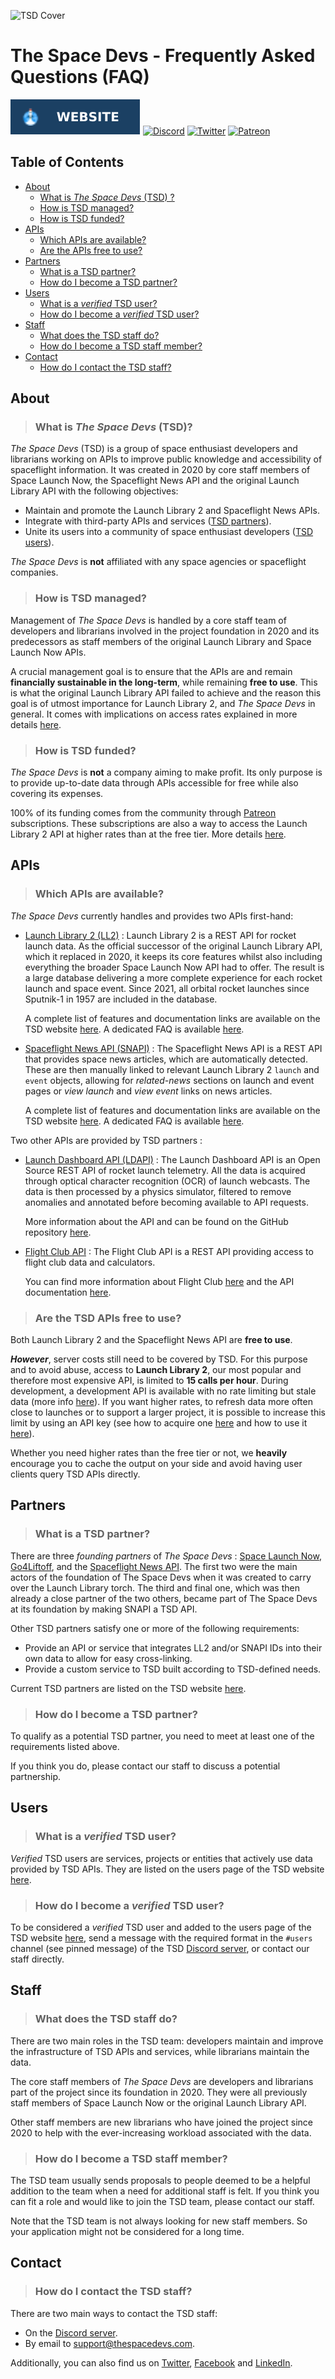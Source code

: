 ![TSD Cover](../assets/tsd_cover.png)

# The Space Devs - Frequently Asked Questions (FAQ)

[![Website](https://raw.githubusercontent.com/TheSpaceDevs/Tutorials/e36b2c250ce7fcd4a801c1ed6cb1f9f9d031696b/assets/badge_tsd_website.svg)](https://thespacedevs.com/)
[![Discord](https://img.shields.io/badge/Discord-%237289DA.svg?style=for-the-badge&logo=discord&logoColor=white)](https://discord.gg/p7ntkNA)
[![Twitter](https://img.shields.io/badge/Twitter-%231DA1F2.svg?style=for-the-badge&logo=Twitter&logoColor=white)](https://twitter.com/TheSpaceDevs)
[![Patreon](https://img.shields.io/badge/Patreon-F96854?style=for-the-badge&logo=patreon&logoColor=white)](https://www.patreon.com/TheSpaceDevs)

## Table of Contents

<!-- Start TOC (do not remove me) -->

* [About](#about)
    * [What is *The Space Devs* (TSD) ?](#what-is-the-space-devs-tsd)
    * [How is TSD managed?](#how-is-tsd-managed)
    * [How is TSD funded?](#how-is-tsd-funded)
* [APIs](#apis)
    * [Which APIs are available?](#which-apis-are-available)
    * [Are the APIs free to use?](#are-the-tsd-apis-free-to-use)
* [Partners](#partners)
    * [What is a TSD partner?](#what-is-a-tsd-partner)
    * [How do I become a TSD partner?](#how-do-i-become-a-tsd-partner)
* [Users](#users)
    * [What is a *verified* TSD user?](#what-is-a-verified-tsd-user)
    * [How do I become a *verified* TSD user?](#how-do-i-become-a-verified-tsd-user)
* [Staff](#staff)
    * [What does the TSD staff do?](#what-does-the-tsd-staff-do)
    * [How do I become a TSD staff member?](#how-do-i-become-a-tsd-staff-member)
* [Contact](#contact)
    * [How do I contact the TSD staff?](#how-do-i-contact-the-tsd-staff)

<!-- End TOC (do not remove me) -->

## About

> ### What is *The Space Devs* (TSD)?

*The Space Devs* (TSD) is a group of space enthusiast developers and librarians working on APIs to improve public
knowledge and accessibility of spaceflight information. It was created in 2020 by core staff members of Space Launch
Now, the Spaceflight News API and the original Launch Library API with the following objectives:

- Maintain and promote the Launch Library 2 and Spaceflight News APIs.
- Integrate with third-party APIs and services ([TSD partners](#partners)).
- Unite its users into a community of space enthusiast developers ([TSD users](#users)).

*The Space Devs* is **not** affiliated with any space agencies or spaceflight companies.

> ### How is TSD managed?

Management of *The Space Devs* is handled by a core staff team of developers and librarians involved in the project
foundation in 2020 and its predecessors as staff members of the original Launch Library and Space Launch Now APIs.

A crucial management goal is to ensure that the APIs are and remain **financially sustainable in the long-term**, while
remaining **free to use**. This is what the original Launch Library API failed to achieve and the reason this goal is
of utmost importance for Launch Library 2, and *The Space Devs* in general. It comes with implications on access rates
explained in more details [here](#are-the-tsd-apis-free-to-use).

> ### How is TSD funded?

*The Space Devs* is **not** a company aiming to make profit. Its only purpose is to provide up-to-date data through APIs
accessible for free while also covering its expenses.

100% of its funding comes from the community through [Patreon](https://www.patreon.com/TheSpaceDevs) subscriptions.
These subscriptions are also a way to access the Launch Library 2 API at higher rates than at the free tier. More
details [here](#are-the-tsd-apis-free-to-use).

## APIs

> ### Which APIs are available?

*The Space Devs* currently handles and provides two APIs first-hand:

- [Launch Library 2 (LL2)](https://thespacedevs.com/llapi) : Launch Library 2 is a REST API for rocket launch data. As
  the official successor of the original Launch Library API, which it replaced in 2020, it keeps its core features
  whilst also including everything the broader Space Launch Now API had to offer. The result is a large database
  delivering a more complete experience for each rocket launch and space event. Since 2021, all orbital rocket launches
  since Sputnik-1 in 1957 are included in the database.

  A complete list of features and documentation links are available on the TSD
  website [here](https://thespacedevs.com/llapi). A dedicated FAQ is available [here](faq_LL2.md).


- [Spaceflight News API (SNAPI)](https://thespacedevs.com/snapi) : The Spaceflight News API is a REST API that provides
  space news articles, which are automatically detected. These are then manually linked to relevant Launch
  Library 2 `launch` and `event` objects, allowing for *related-news* sections on launch and event pages or *view
  launch* and *view event* links on news articles.

  A complete list of features and documentation links are available on the TSD
  website [here](https://thespacedevs.com/snapi). A dedicated FAQ is available [here](faq_SNAPI.md).

Two other APIs are provided by TSD partners :

- [Launch Dashboard API (LDAPI)](https://github.com/shahar603/Launch-Dashboard-API) : The Launch Dashboard API is an
  Open Source
  REST API of rocket launch telemetry. All the data is acquired through optical character recognition (OCR) of launch
  webcasts. The data is then processed by a physics simulator, filtered to remove anomalies and annotated before
  becoming available to API requests.

  More information about the API and can be found on the GitHub
  repository [here](https://github.com/shahar603/Launch-Dashboard-API).


- [Flight Club API](https://flightclub.io) : The Flight Club API is a REST API providing access to flight club data and
  calculators.

  You can find more information about Flight Club [here](https://flightclub.io) and the API
  documentation [here](https://api.flightclub.io/swagger-ui.html).

> ### Are the TSD APIs free to use?

Both Launch Library 2 and the Spaceflight News API are **free to use**.

***However***, server costs still need to be covered by TSD. For this purpose and to avoid abuse, access to **Launch
Library 2**, our most popular and therefore most expensive API, is limited to **15 calls per hour**. During development,
a development API is available with no rate limiting but stale data (more info [here](faq_LL2.md#what-is-lldev)). If you
want higher rates, to refresh data more often close to launches or to support a larger project, it is possible to
increase this limit by using an API key (see how to acquire one [here](faq_LL2.md#how-do-i-get-an-api-key) and how to
use
it [here](faq_LL2.md#how-do-i-use-my-api-key)).

Whether you need higher rates than the free tier or not, we **heavily** encourage you to cache the output on your side
and avoid having user clients query TSD APIs directly.

## Partners

> ### What is a TSD partner?

There are three *founding partners* of *The Space Devs* : [Space Launch Now](https://spacelaunchnow.me),
[Go4Liftoff](https://go4liftoff.com), and the [Spaceflight News API](https://spaceflightnewsapi.net). The first two
were the main actors of the foundation of The Space Devs when it was created to carry over the Launch Library torch.
The third and final one, which was then already a close partner of the two others, became part of The Space Devs at its
foundation by making SNAPI a TSD API.

Other TSD partners satisfy one or more of the following requirements:

- Provide an API or service that integrates LL2 and/or SNAPI IDs into their own data to allow for easy cross-linking.
- Provide a custom service to TSD built according to TSD-defined needs.

Current TSD partners are listed on the TSD website [here](https://thespacedevs.com/networkpartners).

> ### How do I become a TSD partner?

To qualify as a potential TSD partner, you need to meet at least one of the requirements listed above.

If you think you do, please contact our staff to discuss a potential partnership.

## Users

> ### What is a *verified* TSD user?

*Verified* TSD users are services, projects or entities that actively use data provided by TSD APIs. They are
listed on the users page of the TSD website [here](https://thespacedevs.com/networkusers).

> ### How do I become a *verified* TSD user?

To be considered a *verified* TSD user and added to the users page of the TSD website
[here](https://thespacedevs.com/networkusers), send a message with the required format in the `#users` channel (see
pinned message) of the TSD [Discord server](https://discord.gg/p7ntkNA), or contact our staff directly.

## Staff

> ### What does the TSD staff do?

There are two main roles in the TSD team: developers maintain and improve the infrastructure of TSD APIs and services,
while librarians maintain the data.

The core staff members of *The Space Devs* are developers and librarians part of the project since its foundation
in 2020. They were all previously staff members of Space Launch Now or the original Launch Library API.

Other staff members are new librarians who have joined the project since 2020 to help with the ever-increasing workload
associated with the data.

> ### How do I become a TSD staff member?

The TSD team usually sends proposals to people deemed to be a helpful addition to the team when a need for additional
staff is felt. If you think you can fit a role and would like to join the TSD team, please contact our staff.

Note that the TSD team is not always looking for new staff members. So your application might not be considered for a
long time.

## Contact

> ### How do I contact the TSD staff?

There are two main ways to contact the TSD staff:

- On the [Discord server](https://discord.gg/p7ntkNA).
- By email to [support@thespacedevs.com](mailto:support@thespacedevs.com).

Additionally, you can also find us on [Twitter](https://twitter.com/TheSpaceDevs),
[Facebook](https://www.facebook.com/TheSpaceDevs/) and [LinkedIn](https://www.linkedin.com/company/42873958/).


